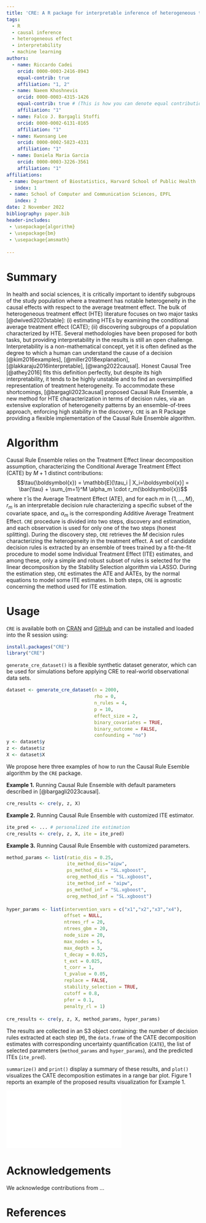 ```yaml
---
title: 'CRE: A R package for interpretable inference of heterogeneous treatment effects'
tags:
  - R
  - causal inference
  - heterogeneous effect 
  - interpretability
  - machine learning
authors:
  - name: Riccardo Cadei
    orcid: 0000-0003-2416-8943
    equal-contrib: true
    affiliation: "1, 2"
  - name: Naeem Khoshnevis
    orcid: 0000-0003-4315-1426
    equal-contrib: true # (This is how you can denote equal contributions between multiple authors)
    affiliation: "1"
  - name: Falco J. Bargagli Stoffi
    orcid: 0000-0002-6131-8165
    affiliation: "1"
  - name: Kwonsang Lee
    orcid: 0000-0002-5823-4331
    affiliation: "1"
  - name: Daniela Maria Garcia
    orcid: 0000-0003-3226-3561
    affiliation: "1"
affiliations:
 - name: Department of Biostatistics, Harvard School of Public Health
   index: 1
 - name: School of Computer and Communication Sciences, EPFL
   index: 2
date: 2 November 2022
bibliography: paper.bib
header-includes: 
 - \usepackage{algorithm}
 - \usepackage{bm}
 - \usepackage{amsmath}

---
```


# Summary

In health and social sciences, it is critically important to identify subgroups of the study population where a treatment has notable heterogeneity in the causal effects with respect to the average treatment effect. The bulk of heterogeneous treatment effect (HTE) literature focuses on two major tasks [@dwivedi2020stable]: (i) estimating HTEs by examining the conditional average treatment effect (CATE); (ii) discovering subgroups of a population characterized by HTE. 
Several methodologies have been proposed for both tasks, but providing interpretability in the results is still an open challenge. Interpretability is a non-mathematical concept, yet it is often defined as the degree to which a human can understand the cause of a decision [@kim2016examples], [@miller2018explanation], [@lakkaraju2016interpretable], [@wang2022causal]. Honest Causal Tree [@athey2016] fits this definition perfectly, but despite its high interpretability, it tends to be highly unstable and to find an oversimplified representation of treatment heterogeneity. To accommodate these shortcomings, [@bargagli2023causal] proposed Causal Rule Ensemble, a new method for HTE characterization in terms of decision rules, via an extensive exploration of heterogeneity patterns by an ensemble-of-trees approach, enforcing high stability in the discovery. `CRE` is an R Package providing a flexible implementation of the Causal Rule Ensemble algorithm.


# Algorithm

Causal Rule Ensemble relies on the Treatment Effect linear decomposition assumption, characterizing the Conditional Average Treatment Effect (CATE) by $M+1$ distinct contributions:
$$\tau(\boldsymbol{x}) = \mathbb{E}[\tau_i | X_i=\boldsymbol{x}] = \bar{\tau} + \sum_{m=1}^M \alpha_m \cdot r_m(\boldsymbol{x})$$
where $\bar{\tau}$ is the Average Treatment Effect (ATE), and for each $m$ in $\{1,..., M\}$, $r_m$ is an interpretable decision rule characterizing a specific subset of the covariate space, and $\alpha_m$ is the corresponding Additive Average Treatment Effect.
`CRE` procedure is divided into two steps, discovery and estimation, and each observation is used for only one of the two steps (honest splitting).
During the discovery step, `CRE` retrieves the $M$ decision rules characterizing the heterogeneity in the treatment effect. A set of candidate decision rules is extracted by an ensemble of trees trained by a fit-the-fit procedure to model some Individual Treatment Effect (ITE) estimates, and among these, only a simple and robust subset of rules is selected for the linear decomposition by the Stability Selection algorithm via LASSO.
During the estimation step, `CRE` estimates the ATE and AATEs, by the normal equations to model some ITE estimates.
In both steps, `CRE` is agnostic concerning the method used for ITE estimation.


# Usage
`CRE` is available both on [CRAN](https://cran.r-project.org/web/packages/CRE/index.html) and [GitHub](https://github.com/NSAPH-Software/CRE) and can be installed and loaded into the R session
using:
```R
install.packages("CRE")
library("CRE")
```

`generate_cre_dataset()` is a flexible synthetic dataset generator, which can be used for simulations before applying CRE to real-world observational data sets. 
```R
dataset <- generate_cre_dataset(n = 2000, 
                                rho = 0, 
                                n_rules = 4, 
                                p = 10,
                                effect_size = 2, 
                                binary_covariates = TRUE,
                                binary_outcome = FALSE,
                                confounding = "no")
y <- dataset$y
z <- dataset$z
X <- dataset$X
```

We propose here three examples of how to run the Causal Rule Esemble algorithm by the `CRE` package.

**Example 1.** Running Causal Rule Ensemble with default parameters described in [@bargagli2023causal].
```R
cre_results <- cre(y, z, X)
```

**Example 2.** Running Causal Rule Ensemble with customized ITE estimator.
```R
ite_pred <- ... # personalized ite estimation
cre_results <- cre(y, z, X, ite = ite_pred)
```

**Example 3.** Running Causal Rule Ensemble with customized parameters.
```R
method_params <- list(ratio_dis = 0.25,
                      ite_method_dis="aipw",
                      ps_method_dis = "SL.xgboost",
                      oreg_method_dis = "SL.xgboost",
                      ite_method_inf = "aipw",
                      ps_method_inf = "SL.xgboost",
                      oreg_method_inf = "SL.xgboost")

hyper_params <- list(intervention_vars = c("x1","x2","x3","x4"),
                     offset = NULL,
                     ntrees_rf = 20,
                     ntrees_gbm = 20,
                     node_size = 20,
                     max_nodes = 5,
                     max_depth = 3,
                     t_decay = 0.025,
                     t_ext = 0.025,
                     t_corr = 1,
                     t_pvalue = 0.05,
                     replace = FALSE,
                     stability_selection = TRUE,
                     cutoff = 0.8,
                     pfer = 0.1,
                     penalty_rl = 1)

cre_results <- cre(y, z, X, method_params, hyper_params)
```

The results are collected in an S3 object containing: the number of decision rules extracted at each step (`M`), the `data.frame` of the CATE decomposition estimates with corresponding uncertainty quantification (`CATE`), the list of selected parameters (`method_params` and `hyper_params`), and the predicted ITEs (`ite_pred`). 

`summarize()` and `print()` display a summary of these results, and `plot()` visualizes the CATE decomposition estimates in a range bar plot. Figure 1 reports an example of the proposed results visualization for Example 1. 

![Visualization of Causal Rule Ensemble HTE linear decomposition for Example 1. For each decision rule discovered, the corresponding AATE estimate with 95% confidence interval is reported in a range bar plot. The decision rules are ordered from the most vulnerable (high AATE) to the least, and the ATE is reported on top of the plot.](images/example.pdf)

# Acknowledgements

We acknowledge contributions from ...

# References
